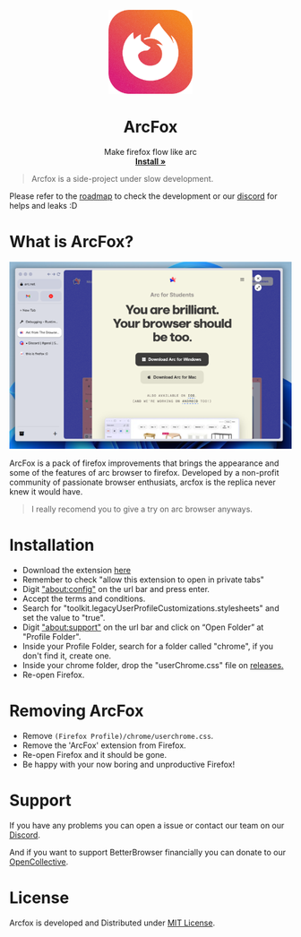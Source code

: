 <p align="center">
  <a href="#">
  </a>
  <p align="center">
   <img width="150" height="150" src="public/media/icon.png" alt="Logo">
  </p>
  <h1 align="center"><b>ArcFox</b></h1>
  <p align="center">
  Make firefox flow like arc
    <br />
    <a href="https://github.com/betterbrowser/arcfox/releases"><strong>Install »</strong></a>
    <br />
  </p>
</p>

>Arcfox is a side-project under slow development.

Please refer to the [roadmap](https://github.com/orgs/betterbrowser/projects/2/views/3) to check the development or our [discord](https://discord.gg/jDASpgt68t) for helps and leaks :D

# What is ArcFox?

<img src="public/media/screenshot.png"/>

ArcFox is a pack of firefox improvements that brings the appearance and some of the features of arc browser to firefox. Developed by a non-profit community of passionate browser enthusiats, arcfox is the replica never knew it would have.

> I really recomend you to give a try on arc browser anyways.

# Installation
- Download the extension [here](https://addons.mozilla.org/firefox/addon/arcfox/)
- Remember to check "allow this extension to open in private tabs"
- Digit <a href="about:config">"about:config"</a> on the url bar and press enter.
- Accept the terms and conditions.
- Search for "toolkit.legacyUserProfileCustomizations.stylesheets" and set the value to "true".
- Digit <a href="about:support">"about:support"</a> on the url bar and click on “Open Folder” at "Profile Folder".
- Inside your Profile Folder, search for a folder called "chrome", if you don't find it, create one.
- Inside your chrome folder, drop the "userChrome.css" file on <a href="https://github.com/betterbrowser/arcfox/releases">releases.</a>
- Re-open Firefox.

# Removing ArcFox
- Remove `(Firefox Profile)/chrome/userchrome.css`.
- Remove the 'ArcFox' extension from Firefox.
- Re-open Firefox and it should be gone.
- Be happy with your now boring and unproductive Firefox!

# Support

If you have any problems you can open a issue or contact our team on our [Discord](https://discord.gg/jDASpgt68t).

And if you want to support BetterBrowser financially you can donate to our [OpenCollective](https://opencollective.com/betterbrowser).

# License

Arcfox is developed and Distributed under [MIT License](/LICENSE).
